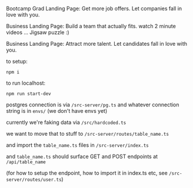 Bootcamp Grad Landing Page:
Get more job offers.
Let companies fall in love with you.

Business Landing Page:
Build a team that actually fits.
watch 2 minute videos ...
Jigsaw puzzle :)

Business Landing Page:
Attract more talent.
Let candidates fall in love with you.

to setup:
```
npm i
```

to run localhost:
```
npm run start-dev
```

postgres connection is via `/src-server/pg.ts` and whatever connection string is in `envs/` (we don't have envs yet)

currently we're faking data via `/src/hardcoded.ts`

we want to move that to stuff to `/src-server/routes/table_name.ts`

and import the `table_name.ts` files in `/src-server/index.ts`

and `table_name.ts` should surface GET and POST endpoints at `/api/table_name`

(for how to setup the endpoint, how to import it in index.ts etc, see `/src-server/routes/user.ts`)